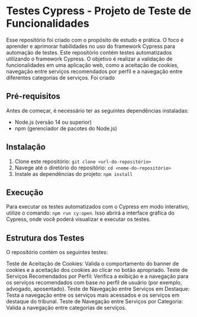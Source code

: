 # Testes Cypress - Projeto de Teste de Funcionalidades

Esse repositório foi criado com o propósito de estudo e prática. O foco é aprender e aprimorar habilidades no uso do framework Cypress para automação de testes. Este repositório contém testes automatizados utilizando o framework Cypress. O objetivo é realizar a validação de funcionalidades em uma aplicação web, como a aceitação de cookies, navegação entre serviços recomendados por perfil e a navegação entre diferentes categorias de serviços.
Foi criado

## Pré-requisitos
Antes de começar, é necessário ter as seguintes dependências instaladas:
- Node.js (versão 14 ou superior)
- npm (gerenciador de pacotes do Node.js)

## Instalação
1. Clone este repositório: `git clone <url-do-repositório>`
2. Navege até o diretório do repositório: `cd <nome-do-repositório>`
3. Instale as dependências do projeto: `npm install`

## Execução 
Para executar os testes automatizados com o Cypress em modo interativo, utilize o comando:
`npm run cy:open`. Isso abrirá a interface gráfica do Cypress, onde você poderá visualizar e executar os testes.

## Estrutura dos Testes
O repositório contém os seguintes testes:

Teste de Aceitação de Cookies: Valida o comportamento do banner de cookies e a aceitação dos cookies ao clicar no botão apropriado.
Teste de Serviços Recomendados por Perfil: Verifica a exibição e a navegação para os serviços recomendados com base no perfil de usuário (por exemplo, advogado, aposentado).
Teste de Navegação entre Serviços em Destaque: Testa a navegação entre os serviços mais acessados e os serviços em destaque do tribunal.
Teste de Navegação entre Serviços por Categoria: Valida a navegação entre categorias de serviços.
